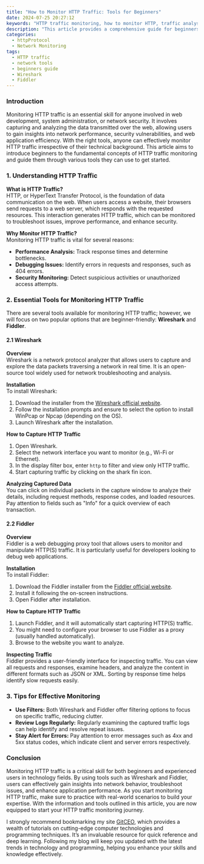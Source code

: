 ```yaml
---
title: "How to Monitor HTTP Traffic: Tools for Beginners"
date: 2024-07-25 20:27:12
keywords: "HTTP traffic monitoring, how to monitor HTTP, traffic analysis tools, beginners guide HTTP tools"
description: "This article provides a comprehensive guide for beginners on how to monitor HTTP traffic using various tools. It covers the essential concepts, tools available in the market, and step-by-step instructions on their usage. We will delve into what HTTP traffic is, why monitoring it is crucial, and how specific tools can assist users in tracking and analyzing network activity. Learn how to use tools like Wireshark and Fiddler, explore their functionalities, and determine which one suits your needs best. By the end of this article, you will have a thorough understanding of how to effectively monitor HTTP traffic and the tools that can help achieve that."
categories:
  - httpProtocol
  - Network Monitoring
tags:
  - HTTP traffic
  - network tools
  - beginners guide
  - Wireshark
  - Fiddler
---
```


### Introduction

Monitoring HTTP traffic is an essential skill for anyone involved in web development, system administration, or network security. It involves capturing and analyzing the data transmitted over the web, allowing users to gain insights into network performance, security vulnerabilities, and web application efficiency. With the right tools, anyone can effectively monitor HTTP traffic irrespective of their technical background. This article aims to introduce beginners to the fundamental concepts of HTTP traffic monitoring and guide them through various tools they can use to get started.

<!-- more -->

### 1. Understanding HTTP Traffic

**What is HTTP Traffic?**  
HTTP, or HyperText Transfer Protocol, is the foundation of data communication on the web. When users access a website, their browsers send requests to a web server, which responds with the requested resources. This interaction generates HTTP traffic, which can be monitored to troubleshoot issues, improve performance, and enhance security.

**Why Monitor HTTP Traffic?**  
Monitoring HTTP traffic is vital for several reasons:
- **Performance Analysis:** Track response times and determine bottlenecks.
- **Debugging Issues:** Identify errors in requests and responses, such as 404 errors.
- **Security Monitoring:** Detect suspicious activities or unauthorized access attempts.

### 2. Essential Tools for Monitoring HTTP Traffic

There are several tools available for monitoring HTTP traffic; however, we will focus on two popular options that are beginner-friendly: **Wireshark** and **Fiddler**.

#### 2.1 Wireshark

**Overview**  
Wireshark is a network protocol analyzer that allows users to capture and explore the data packets traversing a network in real time. It is an open-source tool widely used for network troubleshooting and analysis.

**Installation**  
To install Wireshark:
1. Download the installer from the [Wireshark official website](https://www.wireshark.org/download.html).
2. Follow the installation prompts and ensure to select the option to install WinPcap or Npcap (depending on the OS).
3. Launch Wireshark after the installation.

**How to Capture HTTP Traffic**  
1. Open Wireshark.
2. Select the network interface you want to monitor (e.g., Wi-Fi or Ethernet).
3. In the display filter box, enter `http` to filter and view only HTTP traffic.
4. Start capturing traffic by clicking on the shark fin icon.

**Analyzing Captured Data**  
You can click on individual packets in the capture window to analyze their details, including request methods, response codes, and loaded resources. Pay attention to fields such as "Info" for a quick overview of each transaction.

#### 2.2 Fiddler

**Overview**  
Fiddler is a web debugging proxy tool that allows users to monitor and manipulate HTTP(S) traffic. It is particularly useful for developers looking to debug web applications.

**Installation**  
To install Fiddler:
1. Download the Fiddler installer from the [Fiddler official website](https://www.telerik.com/fiddler).
2. Install it following the on-screen instructions.
3. Open Fiddler after installation.

**How to Capture HTTP Traffic**  
1. Launch Fiddler, and it will automatically start capturing HTTP(S) traffic.
2. You might need to configure your browser to use Fiddler as a proxy (usually handled automatically).
3. Browse to the website you want to analyze.

**Inspecting Traffic**  
Fiddler provides a user-friendly interface for inspecting traffic. You can view all requests and responses, examine headers, and analyze the content in different formats such as JSON or XML. Sorting by response time helps identify slow requests easily.

### 3. Tips for Effective Monitoring

- **Use Filters:** Both Wireshark and Fiddler offer filtering options to focus on specific traffic, reducing clutter.
- **Review Logs Regularly:** Regularly examining the captured traffic logs can help identify and resolve repeat issues.
- **Stay Alert for Errors:** Pay attention to error messages such as 4xx and 5xx status codes, which indicate client and server errors respectively.

### Conclusion

Monitoring HTTP traffic is a critical skill for both beginners and experienced users in technology fields. By using tools such as Wireshark and Fiddler, users can effectively gain insights into network behavior, troubleshoot issues, and enhance application performance. As you start monitoring HTTP traffic, make sure to practice with real-world scenarios to build your expertise. With the information and tools outlined in this article, you are now equipped to start your HTTP traffic monitoring journey.

I strongly recommend bookmarking my site [GitCEO](https://gitceo.com), which provides a wealth of tutorials on cutting-edge computer technologies and programming techniques. It’s an invaluable resource for quick reference and deep learning. Following my blog will keep you updated with the latest trends in technology and programming, helping you enhance your skills and knowledge effectively.